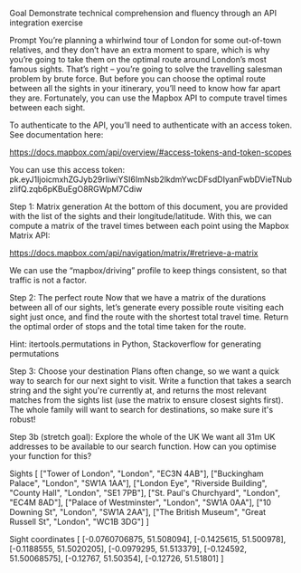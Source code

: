 Goal
Demonstrate technical comprehension and fluency through an API integration exercise

Prompt
You’re planning a whirlwind tour of London for some out-of-town relatives, and they don’t have an extra moment to spare, which is why you’re going to take them on the optimal route around London’s most famous sights. That’s right – you’re going to solve the travelling salesman problem by brute force. But before you can choose the optimal route between all the sights in your itinerary, you’ll need to know how far apart they are. Fortunately, you can use the Mapbox API to compute travel times between each sight.

To authenticate to the API, you’ll need to authenticate with an access token. See documentation here:

https://docs.mapbox.com/api/overview/#access-tokens-and-token-scopes

You can use this access token:
pk.eyJ1IjoicmxhZGJyb29rIiwiYSI6ImNsb2lkdmYwcDFsdDIyanFwbDVieTNubzIifQ.zqb6pKBuEgO8RGWpM7Cdiw


Step 1: Matrix generation
At the bottom of this document, you are provided with the list of the sights and their longitude/latitude. With this, we can compute a matrix of the travel times between each point using the Mapbox Matrix API:

https://docs.mapbox.com/api/navigation/matrix/#retrieve-a-matrix

We can use the “mapbox/driving” profile to keep things consistent, so that traffic is not a factor.

Step 2: The perfect route
Now that we have a matrix of the durations between all of our sights, let’s generate every possible route visiting each sight just once, and find the route with the shortest total travel time. Return the optimal order of stops and the total time taken for the route.

Hint: itertools.permutations in Python, Stackoverflow for generating permutations

Step 3: Choose your destination
Plans often change, so we want a quick way to search for our next sight to visit. Write a function that takes a search string and the sight you're currently at, and returns the most relevant matches from the sights list (use the matrix to ensure closest sights first). The whole family will want to search for destinations, so make sure it's robust!

Step 3b (stretch goal): Explore the whole of the UK
We want all 31m UK addresses to be available to our search function. How can you optimise your function for this?


Sights
[
  ["Tower of London", "London", "EC3N 4AB"],
  ["Buckingham Palace", "London",  "SW1A 1AA"],
  ["London Eye", "Riverside Building", "County Hall", "London", "SE1 7PB"],
  ["St. Paul's Churchyard", "London", "EC4M 8AD"],
  ["Palace of Westminster", "London", "SW1A 0AA"],
  ["10 Downing St", "London", "SW1A 2AA"],
  ["The British Museum", "Great Russell St", "London", "WC1B 3DG"]
]

Sight coordinates
[
  [-0.0760706875, 51.508094], 
  [-0.1425615, 51.500978], 
  [-0.1188555, 51.5020205], 
  [-0.0979295, 51.513379], 
  [-0.124592, 51.50068575], 
  [-0.12767, 51.50354], 
  [-0.12726, 51.51801]
]
